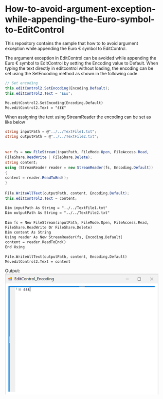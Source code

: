 # How-to-avoid-argument-exception-while-appending-the-Euro-symbol-to-EditControl
This repository contains the sample that how to to avoid argument exception while appending the Euro € symbol  to EditControl.

The argument exception in EditControl  can be avoided while appending the Euro € symbol to EditControl  by setting the Encoding value to Default.
When typing the text directly in editcontrol without loading, the encoding can be set using the SetEncoding method as shown in the following code.

```C#
// Set encoding 
this.editControl2.SetEncoding(Encoding.Default);
this.editControl2.Text = "£££";
```

```VB
Me.editControl2.SetEncoding(Encoding.Default)
Me.editControl2.Text = "£££"
```

When assigning the text using StreamReader the encoding can be set as like below

```C#
string inputPath = @"../../TextFile1.txt";
string outputPath = @"../../TextFile2.txt";


var fs = new FileStream(inputPath, FileMode.Open, FileAccess.Read,
FileShare.ReadWrite | FileShare.Delete);
string content;
using (StreamReader reader = new StreamReader(fs, Encoding.Default))
{
content = reader.ReadToEnd();
}

File.WriteAllText(outputPath, content, Encoding.Default);
this.editControl2.Text = content;
```
```VB
Dim inputPath As String = "../../TextFile1.txt"
Dim outputPath As String = "../../TextFile2.txt"

Dim fs = New FileStream(inputPath, FileMode.Open, FileAccess.Read, FileShare.ReadWrite Or FileShare.Delete)
Dim content As String
Using reader As New StreamReader(fs, Encoding.Default)
content = reader.ReadToEnd()
End Using

File.WriteAllText(outputPath, content, Encoding.Default)
Me.editControl2.Text = content
```


Output:
![EditControl_Encoding](EditControl_Encoding.png)
